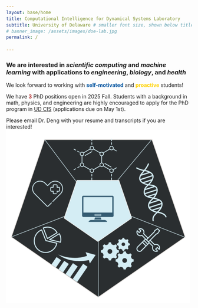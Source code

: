 ```yaml
---
layout: base/home
title: Computational Intelligence for Dynamical Systems Laboratory
subtitle: University of Delaware # smaller font size, shown below title+title2
# banner_image: /assets/images/doe-lab.jpg
permalink: /

---
```




### We are interested in *scientific computing* and *machine learning* with applications to *engineering*, *biology*, and *health*

We look forward to working with <span style="color: #00539F;">**self-motivated**</span> and <span style="color:#FFD200;">**proactive**</span> students!

We have <span style="color: #B53737;">**3**</span> PhD positions open in 2025 Fall. Students with a background in math, physics, and engineering are highly encouraged to apply for the PhD program in [UD CIS](https://www.cis.udel.edu/academics/graduate-programs/phd-in-computer-science/) (applications due on May 1st).

Please email Dr. Deng with your resume and transcripts if you are interested!
<img src="/assets/images/home_page_image.png" width="500" height=auto />

